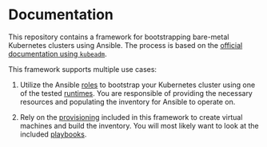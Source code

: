 # Documentation

This repository contains a framework for bootstrapping bare-metal Kubernetes clusters using Ansible. The process is based on the [official documentation using `kubeadm`](https://kubernetes.io/docs/setup/independent/high-availability/#stacked-control-plane-and-etcd-nodes).

This framework supports multiple use cases:

1. Utilize the Ansible [roles](roles.md) to bootstrap your Kubernetes cluster using one of the tested [runtimes](runtimes.md). You are responsible of providing the necessary resources and populating the inventory for Ansible to operate on.

1. Rely on the [provisioning](provisioners.md) included in this framework to create virtual machines and build the inventory. You will most likely want to look at the included [playbooks](playbooks.md).
